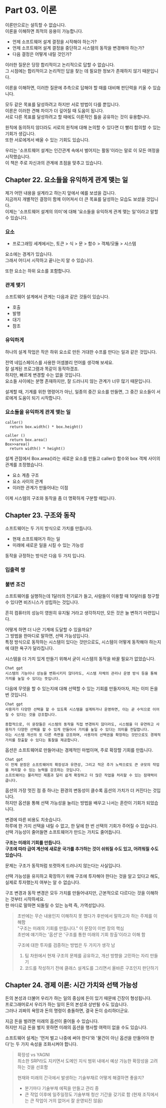# Part 03. 이론

이론만으로는 설득할 수 없습니다.  
이론을 이해하면 최적의 응용이 가능합니다.  

- 언제 소프트웨어 설계 결정을 시작해야 하는가?
- 언제 소프트웨어 설계 결정을 중단하고 시스템의 동작을 변경해야 하는가?
- 다음 결정은 어떻게 내릴 것인가?

이러한 질문은 당장 합리적이고 논리적으로 답할 수 없습니다.  
그 시점에는 합리적이고 논리적인 답을 찾는 데 필요한 정보가 존재하지 않기 때문입니다.  

이론을 이해하면, 이러한 질문에 추측으로 답해야 할 때를 대비해 판단력을 키울 수 있습니다.  

모두 같은 목표를 달성하려고 하지만 서로 방법이 다를 뿐입니다.  
이론은 이러한 견해 차이가 더 깊어질 때 도움이 됩니다.  
서로 다른 목표를 달성하려고 할 때에도 이론적인 틀을 공유하는 것이 유용합니다.  

원칙에 동의하지 않더라도 서로의 원칙에 대해 논의할 수 있다면 더 빨리 합의할 수 있는 기회가 생깁니다.  
또한 서로에게서 배울 수 있는 기회도 있습니다.  

우리는 '소프트웨어 설계는 인간관계 속에서 벌어지는 활동'이라는 말로 이 모든 여정을 시작했습니다.  
이 책은 주로 자신과의 관계에 초점을 맞추고 있습니다.  


## Chapter 22. 요소들을 유익하게 관계 맺는 일

제가 어떤 내용을 설계라고 하는지 앞에서 예를 보셨을 겁니다.  
지금까지 개별적인 결정이 함께 이어져서 더 큰 목표를 달성하는 모습도 보셨을 것입니다.  
이제는 '소프트웨어 설계의 의미'에 대해 '요소들을 유익하게 관계 맺는 일'이라고 말할 수 있습니다.  

### 요소

- 프로그래밍 세계에서는, 토큰 > 식 > 문 > 함수 > 객체/모듈 > 시스템

요소에는 경계가 있습니다.  
그래서 어디서 시작하고 끝나는지 알 수 있습니다.  

또한 요소는 하위 요소를 포함합니다.  

### 관계 맺기

소프트웨어 설계에서 관계는 다음과 같은 것들이 있습니다.  
- 호출
- 발행
- 대기
- 참조

### 유익하게

하나의 설계 작업은 작은 하위 요소로 만든 거대한 수프를 만다는 일과 같은 것입니다.  

전역 네임스페이스를 사용한 어셈블리 언어를 생각해 보세요.  
잘 설계된 프로그램과 똑같이 동작하겠죠.  
하지만, 빠르게 변경할 수는 없을 것입니다.  
요소들 사이에는 분명 존재하지만, 잘 드러나지 않는 관계가 너무 많기 때문입니다.  

설계할 때, 기계를 위한 명령어가 아닌, 일종의 중간 요소를 만들면, 그 중간 요소들이 서로에게 도움이 되기 시작합니다.  

### 요소들을 유익하게 관계 맺는 일

```
caller()  
  return box.width() * box.height()

caller ()
  return box.area()
Box>>area()
  return width() * height()
```
설계 관점에서 Box.area()라는 새로운 요소를 만들고 caller() 함수와 box 객체 사이의 관계를 조정했습니다.  

- 요소 계층 구조
- 요소 사이의 관계
- 이러한 관계가 만들어내는 이점

이제 시스템의 구조와 동작을 좀 더 명확하게 구분할 때입니다.  


## Chapter 23. 구조와 동작

소프트웨어는 두 가지 방식으로 가치를 만듭니다.  

- 현재 소프트웨어가 하는 일
- 미래에 새로운 일을 시킬 수 있는 가능성

동작을 규정하는 방식은 다음 두 가지 입니다.  

### 입출력 쌍

### 불변 조건

소프트웨어를 실행하는데 1달러의 전기료가 들고, 사람들이 이용할 때 10달러를 청구할 수 있다면 비즈니스가 성립하는 것입니다.  

흔히 컴퓨터의 성능이 영원히 유지될 거라고 생각하지만, 모든 것은 늘 변하기 마련입니다.  

어떻게 하면 더 나은 기계에 도달할 수 있을까요?  
그 방법을 한마디로 말하면, 선택 가능성입니다.  
특정 방식으로 동작하는 시스템이 있다는 것만으로도, 시스템이 어떻게 동작해야 하는지에 대한 욕구가 달라집니다.  

시스템을 더 가치 있게 만들기 위해서 굳이 시스템의 동작을 바꿀 필요가 없었습니다.
```
Chat gpt
시스템의 기능이나 성능을 변화시키지 않더라도, 시스템 자체의 관리나 운영 방식 등을 통해 가치를 높일 수 있다는 뜻입니다.  
```

다음에 무엇을 할 수 있는지에 대해 선택할 수 있는 기회를 만들자마자, 저는 이미 돈을 번 것입니다.
```
Chat gpt
사용자가 다양한 선택을 할 수 있도록 시스템을 설계하거나 운영하면, 이는 곧 수익으로 이어질 수 있다는 것을 강조합니다.  

종합적으로, 이 문장들은 시스템의 동작을 직접 변경하지 않더라도, 시스템을 더 유연하고 사용자가 다양한 선택을 할 수 있게 만들어서 가치를 높일 수 있다는 의미를 전달합니다.  
이는 시스템 개선의 또 다른 측면을 강조하며, 사용자의 선택권을 확장하는 것만으로도 경제적 가치를 창출할 수 있다는 통찰을 제공합니다.  
```

옵션은 소프트웨어로 만들어내는 경제적인 마법이며, 주로 확장할 기회를 만듭니다.  
```
Chat gpt
이 전체 문장은 소프트웨어의 확장성과 유연성, 그리고 적은 추가 노력으로도 큰 규모의 작업을 처리할 수 있는 능력을 강조하는 것입니다.  
소프트웨어는 물리적인 제품과 달리 쉽게 확장하고 더 많은 작업을 처리할 수 있는 잠재력이 큽니다.  
```

옵션의 가장 멋진 점 중 하나는 환경의 변동성이 클수록 옵션의 가치가 더 커진다는 것입니다.  
하지만 옵션을 통해 선택 가능성을 늘리는 방법을 배우고 나서는 혼란이 기회가 되었습니다.  

변경에 따른 비용도 치솟습니다.  
하루에 한 가지 선택을 내릴 수 없고, 한 달에 한 번 선택의 기회가 주어질 수 있습니다.  
선택 가능성이 줄어들면 소프트웨어가 만드는 가치도 줄어듭니다.  

**구조는 미래의 기회를 만듭니다.**  
**구조에 따라 급여 계산에 새로운 국가를 추가하는 것이 쉬워질 수도 있고, 어려워질 수도 있습니다.**  

문제는 구조가 동작처럼 또렷하게 드러나지 않는다는 사실입니다.  

선택 가능성을 유지하고 확장하기 위해 구조에 투자해야 한다는 것을 알고 있다고 해도, 실제로 투자했는지 여부는 알 수 없습니다.  

구조 변경과 동작 변경은 모두 가치를 만들어내지만, 근본적으로 다르다는 것을 이해하는 것부터 시작하세요.  
한 마디로 말하면 되돌릴 수 있는 능력 즉, 가역성입니다.  

> 초반에는 무슨 내용인지 이해하지 못 했다가 후반에서 말하고자 하는 주제를 이해함  
> "구조는 미래의 기회를 만듭니다." 이 문장이 이번 장의 핵심  
> 초반에 얘기하는 '옵션'은 '구조를 통한 미래의 기회 창출'이라고 이해 함  
> 
> 구조에 대한 투자를 검증하는 방법은 두 가지가 생각 남  
> 1. 팀 차원에서 현재 구조의 문제를 공유하고, 개선 방향을 고민하는 자리 만들기
> 2. 코드를 작성하기 전에 클래스 설계도를 그리면서 올바른 구조인지 판단하기


## Chapter 24. 경제 이론: 시간 가치와 선택 가능성

돈의 본성과 더불어 우리가 하는 일의 중심에 돈이 있기 때문에 긴장이 형성됩니다.  
프로그래머로서 우리가 하는 일이 돈의 본성과 상반될 수도 있습니다.  
그러나 괴짜의 욕망과 돈의 명령이 충돌하면, 결국 돈이 승리하더군요.  

지금 돈을 벌려면 미래의 옵션이 줄어들 수 있습니다.  
하지만 지금 돈을 벌지 못하면 미래의 옵션을 행사할 여력이 없을 수도 있습니다.  

소프트웨어 설계는 '먼저 벌고 나중에 써야 한다'와 '물건이 아닌 옵션을 만들어야 한다'는 두 가지 속성을 조화시켜야 합니다.  

> 확장성 vs YAGNI  
> 최소한 SRP라도 지키면서 도메인 지식 범위 내에서 예상 가능한 확장성을 고려하는 것을 선호함  
>
> 현재와 미래의 간극에서 발생하는 기술부채르 어떻게 해결하면 좋을지?  
> - 분기마다 기술부채 에픽을 만들고 관리 중  
> - 큰 작업 이후에 일주일정도 기술부채 청산 기간을 갖기로 함 (현재 조직에서는 큰 작업이 거의 없어서 잘 운영되진 않음)



